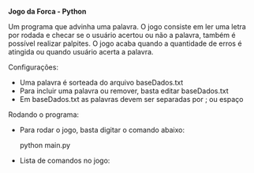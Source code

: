 **Jogo da Forca - Python**

Um programa que advinha uma palavra. O jogo consiste em ler uma letra por rodada e checar se o usuário acertou ou não a palavra, também é possível realizar palpites. O jogo acaba quando a quantidade de erros é atingida ou quando usuário acerta a palavra.

Configurações:

*   Uma palavra é sorteada do arquivo baseDados.txt
*   Para incluir uma palavra ou remover, basta editar baseDados.txt
*   Em baseDados.txt as palavras devem ser separadas por ; ou espaço

Rodando o programa:

*   Para rodar o jogo, basta digitar o comando abaixo:

    python main.py

* Lista de comandos no jogo:

    

